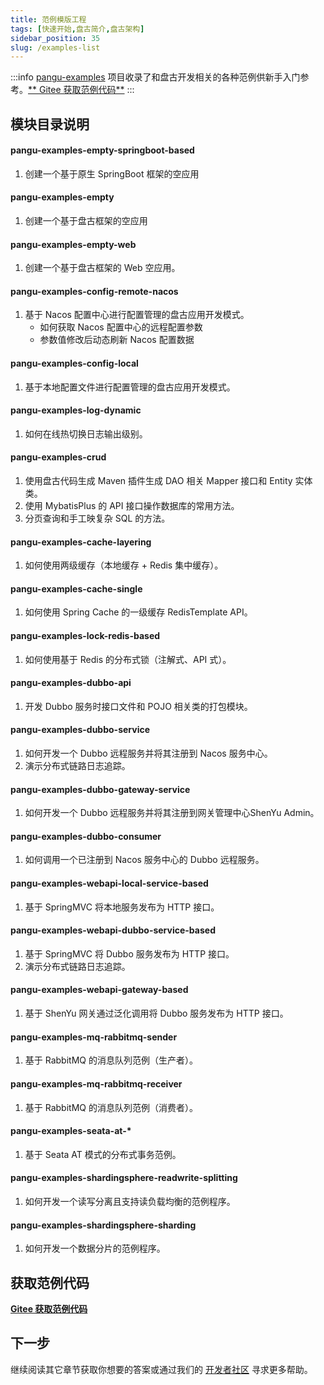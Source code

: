 ```yaml
---
title: 范例模版工程
tags: [快速开始,盘古简介,盘古架构]
sidebar_position: 35
slug: /examples-list
---
```

<head>
  <title>盘古开发框架 | 范例模版工程 | 获取范例代码</title>
  <meta name="keywords" content="盘古开发框架 | 范例模版工程 | 获取范例代码" />
  <meta name="description" content="盘古开发框架是一套轻量稳健的工业级分布式微服务开发治理框架（兼容单体分层架构）" />
</head>

:::info 
[pangu-examples](https://gitee.com/pulanos/pangu-framework/tree/master/pangu-examples) 项目收录了和盘古开发相关的各种范例供新手入门参考。[** Gitee 获取范例代码**](https://gitee.com/pulanos/pangu-framework/tree/master/pangu-examples)
:::

## 模块目录说明
#### pangu-examples-empty-springboot-based
  1. 创建一个基于原生 SpringBoot 框架的空应用

#### pangu-examples-empty
  1. 创建一个基于盘古框架的空应用
  
#### pangu-examples-empty-web
  1. 创建一个基于盘古框架的 Web 空应用。

#### pangu-examples-config-remote-nacos
  1. 基于 Nacos 配置中心进行配置管理的盘古应用开发模式。  
      - 如何获取 Nacos 配置中心的远程配置参数
      - 参数值修改后动态刷新 Nacos 配置数据

#### pangu-examples-config-local
  1. 基于本地配置文件进行配置管理的盘古应用开发模式。

#### pangu-examples-log-dynamic
  1. 如何在线热切换日志输出级别。

#### pangu-examples-crud
  1. 使用盘古代码生成 Maven 插件生成 DAO 相关 Mapper 接口和 Entity 实体类。
  2. 使用 MybatisPlus 的 API 接口操作数据库的常用方法。
  3. 分页查询和手工映复杂 SQL 的方法。

#### pangu-examples-cache-layering
  1. 如何使用两级缓存（本地缓存 + Redis 集中缓存）。
  
#### pangu-examples-cache-single
  1. 如何使用 Spring Cache 的一级缓存 RedisTemplate API。

#### pangu-examples-lock-redis-based
  1. 如何使用基于 Redis 的分布式锁（注解式、API 式）。

#### pangu-examples-dubbo-api
  1. 开发 Dubbo 服务时接口文件和 POJO 相关类的打包模块。

#### pangu-examples-dubbo-service
  1. 如何开发一个 Dubbo 远程服务并将其注册到 Nacos 服务中心。
  2. 演示分布式链路日志追踪。

#### pangu-examples-dubbo-gateway-service
  1. 如何开发一个 Dubbo 远程服务并将其注册到网关管理中心ShenYu Admin。

#### pangu-examples-dubbo-consumer
  1. 如何调用一个已注册到 Nacos 服务中心的 Dubbo 远程服务。

#### pangu-examples-webapi-local-service-based
  1. 基于 SpringMVC 将本地服务发布为 HTTP 接口。

#### pangu-examples-webapi-dubbo-service-based
  1. 基于 SpringMVC 将 Dubbo 服务发布为 HTTP 接口。
  2. 演示分布式链路日志追踪。

#### pangu-examples-webapi-gateway-based
  1. 基于 ShenYu 网关通过泛化调用将 Dubbo 服务发布为 HTTP 接口。

#### pangu-examples-mq-rabbitmq-sender
  1. 基于 RabbitMQ 的消息队列范例（生产者）。

#### pangu-examples-mq-rabbitmq-receiver
  1. 基于 RabbitMQ 的消息队列范例（消费者）。

#### pangu-examples-seata-at-*
  1. 基于 Seata AT 模式的分布式事务范例。

#### pangu-examples-shardingsphere-readwrite-splitting
  1. 如何开发一个读写分离且支持读负载均衡的范例程序。

#### pangu-examples-shardingsphere-sharding
  1. 如何开发一个数据分片的范例程序。

## 获取范例代码

[**Gitee 获取范例代码**](https://gitee.com/pulanos/pangu-framework/tree/master/pangu-examples)

## 下一步
继续阅读其它章节获取你想要的答案或通过我们的 [开发者社区](/community) 寻求更多帮助。


